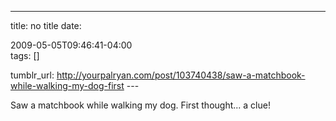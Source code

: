 ---
title: no title
date:

 2009-05-05T09:46:41-04:00  
tags:  []

tumblr_url:
http://yourpalryan.com/post/103740438/saw-a-matchbook-while-walking-my-dog-first
\-\--

Saw a matchbook while walking my dog. First thought... a clue!
